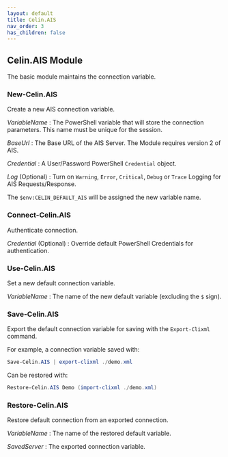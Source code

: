 ```yaml
---
layout: default
title: Celin.AIS
nav_order: 3
has_children: false
---
```


## Celin.AIS Module

The basic module maintains the connection variable.

### New-Celin.AIS

Create a new AIS connection variable.

_VariableName_
: The PowerShell variable that will store the connection parameters.  This name must be unique for the session.

_BaseUrl_
: The Base URL of the AIS Server.  The Module requires version 2 of AIS.

_Credential_
: A User/Password PowerShell `Credential` object.

_Log_ (Optional)
: Turn on `Warning`, `Error`, `Critical`, `Debug` or `Trace` Logging for AIS Requests/Response.

The `$env:CELIN_DEFAULT_AIS` will be assigned the new variable name.

### Connect-Celin.AIS

Authenticate connection.

_Credential_ (Optional)
: Override default PowerShell Credentials for authentication.

### Use-Celin.AIS

Set a new default connection variable.

_VariableName_
: The name of the new default variable (excluding the `$` sign).

### Save-Celin.AIS

Export the default connection variable for saving with the `Export-Clixml` command.

For example, a connection variable saved with:

```powershell
Save-Celin.AIS | export-clixml ./demo.xml
```

Can be restored with: 

```powershell
Restore-Celin.AIS Demo (import-clixml ./demo.xml)
```

### Restore-Celin.AIS

Restore default connection from an exported connection.

_VariableName_
: The name of the restored default variable.

_SavedServer_
: The exported connection variable.
